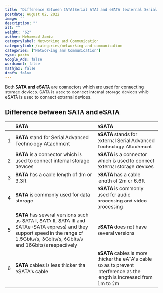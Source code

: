 ```yaml
---
title: "Difference Between SATA(Serial ATA) and eSATA (external Serial ATA)"
postdate: August 02, 2022
image: ""
description: ""
alt: ""
weight: "62"
author: Mohammad Jamiu
categorylabel: Networking and Communication
categorylink: /categories/networking-and-communication
categories: ["Networking and Communication"]
type: posts
Google_Ads: false
wordcount: false
mathjax: false
draft: false
---
```


Both **SATA and eSATA** are connectors which are used for connecting storage devices. SATA is used to connect internal storage devices while eSATA is used to connect external devices.

## Difference between SATA and eSATA

|     | SATA                                                                                                                                                                                      | eSATA                                                                                                                    |
| :-- | :---------------------------------------------------------------------------------------------------------------------------------------------------------------------------------------- | :----------------------------------------------------------------------------------------------------------------------- |
| 1   | **SATA** stand for Serial Advanced Technology Attachment                                                                                                                                  | **eSATA** stands for external Serial Advanced Technology Attachment                                                      |
| 2   | **SATA** is a connector which is used to connect internal storage devices                                                                                                                 | **eSATA** is a connector which is used to connect external storage devices                                               |
| 3   | **SATA** has a cable length of 1m or 3.3ft                                                                                                                                                | **eSATA** has a cable length of 2m or 6.6ft                                                                              |
| 4   | **SATA** is commonly used for data storage                                                                                                                                                | **eSATA** is commonly used for audio processing and video processing                                                     |
| 5   | **SATA** has several versions such as SATA I, SATA II, SATA III and SATAe (SATA express) and they support speed in the range of 1.5Gbits/s, 3Gbits/s, 6Gbits/s and 16Gbits/s respectively | **eSATA** does not have several versions                                                                                 |
| 6   | **SATA** cables is less thicker tha eSATA's cable                                                                                                                                         | **eSATA** cables is more thicker tha eATA's cable so as to prevent interference as the length is increased from 1m to 2m |
